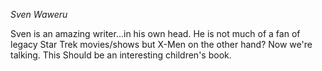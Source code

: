 _Sven Waweru_

Sven is an amazing writer...in his own head. He is not much of a fan of legacy
Star Trek movies/shows but X-Men on the other hand? Now we're talking. This
Should be an interesting children's book.
